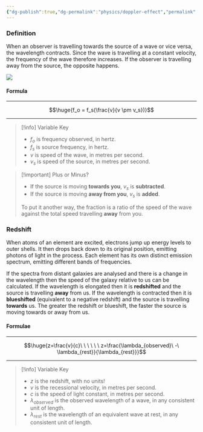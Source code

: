 ```yaml
---
{"dg-publish":true,"dg-permalink":"physics/doppler-effect","permalink":"/physics/doppler-effect/"}
---
```



### Definition

When an observer is travelling towards the source of a wave or vice versa, the wavelength contracts. Since the wave is travelling at a constant velocity, the frequency of the wave therefore increases. If the observer is travelling away from the source, the opposite happens.

![](https://imagine.gsfc.nasa.gov/features/yba/M31_velocity/spectrum/images/doppler_shift_light.png)

#### Formula

---

$$\huge{f_o = f_s(\frac{v}{v \pm v_s})}$$

---

> [!info] Variable Key
> 
> - $f_o$ is frequency observed, in hertz.
> - $f_s$ is source frequency, in hertz.
> - $v$ is speed of the wave, in metres per second.
> - $v_s$ is speed of the source, in metres per second.

> [!important] Plus or Minus?
> - If the source is moving **towards you**, $v_s$ is **subtracted**.
> - If the source is moving **away from you**, $v_s$ is **added**.
> 
> To put it another way, the fraction is a ratio of the speed of the wave against the total speed travelling **away** from you.

### Redshift
When atoms of an element are excited, electrons jump up energy levels to outer shells. It then drops back down to its original position, emitting photons of light in the process. Each element has its own distinct emission spectrum, emitting different bands of frequencies.

If the spectra from distant galaxies are analysed and there is a change in the wavelength then the speed of the galaxy relative to us can be calculated. If the wavelength is elongated then it is **redshifted** and the source is travelling **away** from us. If the wavelength is contracted then it is **blueshifted** (equivalent to a negative redshift) and the source is travelling **towards** us. The greater the redshift or blueshift, the faster the source is moving towards or away from us.

#### Formulae

---

$$\huge{z=\frac{v}{c}\ \ \ \ \ \ z=\frac{\lambda_{observed}\ -\ \lambda_{rest}}{\lambda_{rest}}}$$

---

> [!info] Variable Key
> 
> - $z$ is the redshift, with no units!
> - $v$ is the recessional velocity, in metres per second.
> - $c$ is the speed of light constant, in metres per second.
> - $\lambda_{observed}$ is the observed wavelength of a wave, in any consistent unit of length.
> - $\lambda_{rest}$ is the wavelength of an equivalent wave at rest, in any consistent unit of length.
